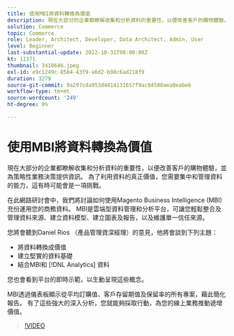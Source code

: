 ```yaml
---
title: 使用MBI將資料轉換為價值
description: 現在大部分的企業都瞭解收集和分析資料的重要性，以便改善客戶的購物體驗，並為策略性業務決策提供資訊。 為了利用資料的真正價值，您需要集中和管理資料的能力，這有時可能會是一項挑戰。
solution: Commerce
topic: Commerce
role: Leader, Architect, Developer, Data Architect, Admin, User
level: Beginner
last-substantial-update: 2022-10-31T00:00:00Z
kt: 11371
thumbnail: 3410646.jpeg
exl-id: e9c1249c-8584-43f9-a6d2-b98c6ad218f9
duration: 3279
source-git-commit: 9a297cda953d4414131657f9ac84580aea0eabeb
workflow-type: tm+mt
source-wordcount: '249'
ht-degree: 0%

---
```


# 使用MBI將資料轉換為價值

現在大部分的企業都瞭解收集和分析資料的重要性，以便改善客戶的購物體驗，並為策略性業務決策提供資訊。 為了利用資料的真正價值，您需要集中和管理資料的能力，這有時可能會是一項挑戰。

在此網路研討會中，我們將討論如何使用Magento Business Intelligence (MBI)充份運用您的商務資料。 MBI是雲端型資料管理和分析平台，可讓您輕鬆整合及管理資料來源、建立資料模型、建立圖表及報告，以及維護單一信任來源。

您將會聽到Daniel Rios （產品管理資深經理）的意見，他將會談到下列主題：

* 將資料轉換成價值
* 建立堅實的資料基礎
* 結合MBI和 [!DNL Analytics] 資料

您也會看到平台的即時示範，以生動呈現這些概念。

MBI透過儀表板顯示從平均訂購值、客戶存留期值及保留率的所有專案，藉此簡化報告。 有了這些強大的深入分析，您就能夠採取行動，為您的線上業務推動遞增價值。

>[!VIDEO](https://video.tv.adobe.com/v/3410646/?quality=12&learn=on)
